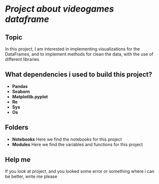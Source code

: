# ***Project about videogames dataframe***

## **Topic**

In this project, I am interested in implementing visualizations for the DataFrames, and to implement methods for clean the data, with the use of
different libraries

## **What dependencies i used to build this project?**

- **Pandas**
- **Seaborn**
- **Matplotlib.pyplot**
- **Re**
- **Sys**
- **Os**

## Folders

- **Notebooks**
    Here we find the notebooks for this project
- **Modules** Here we find the variables and        functions for this project

## **Help me**

If you look at project, and you looked some error or something where i can be better, write me please

